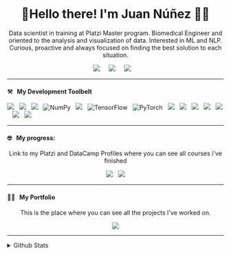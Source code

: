 <h1 align='center'>🖖Hello there! I'm Juan Núñez 🧑‍💻</h1>

<p align='center'>
    Data scientist in training at Platzi Master program. Biomedical Engineer and oriented to the analysis and visualization of data. Interested in ML and NLP.
    Curious, proactive and always focused on finding the best solution to each situation.
</p>

<p align='center'>
    <a href="https://twitter.com/Juanpanu"><img src="https://img.shields.io/badge/twitter-%231DA1F2.svg?&style=for-the-badge&logo=twitter&logoColor=white" /></a>&nbsp;&nbsp;&nbsp;&nbsp;
    <a href="https://www.linkedin.com/in/juanpanu"><img src="https://img.shields.io/badge/linkedin-%230077B5.svg?&style=for-the-badge&logo=linkedin&logoColor=white" /></a>&nbsp;&nbsp;&nbsp;&nbsp;
    <a href="mailto:juanpa.nb@gmail.com?subject=Hola%20Juan"><img src="https://img.shields.io/badge/gmail-%23D14836.svg?&style=for-the-badge&logo=gmail&logoColor=white" /></a>&nbsp;&nbsp;&nbsp;&nbsp;
  

</p>

<hr>

<h4>⚒&nbsp;&nbsp;&nbsp;My Development Toolbelt</h4>
<p >
  <img src="https://img.shields.io/badge/Python-3776AB?style=for-the-badge&logo=python&logoColor=white"/>&nbsp;&nbsp;
  <img src="https://img.shields.io/badge/Jupyter-orange?style=for-the-badge&logo=Jupyter&logoColor=white" />&nbsp;&nbsp;
  <img src="https://img.shields.io/badge/pandas%20-%23150458.svg?&style=for-the-badge&logo=pandas&logoColor=white" />&nbsp;&nbsp;
  <img alt="NumPy" src="https://img.shields.io/badge/numpy%20-%23013243.svg?&style=for-the-badge&logo=numpy&logoColor=white" />&nbsp;&nbsp;
  <img  src="https://img.shields.io/badge/-Plotly-3F4F75?style=for-the-badge&logo=Plotly&logoColor=white"/>&nbsp;&nbsp;
  <img alt="TensorFlow" src="https://img.shields.io/badge/TensorFlow%20-%23FF6F00.svg?&style=for-the-badge&logo=TensorFlow&logoColor=white" />&nbsp;&nbsp;
  <img alt="PyTorch" src="https://img.shields.io/badge/PyTorch%20-%23EE4C2C.svg?&style=for-the-badge&logo=PyTorch&logoColor=white" />&nbsp;&nbsp;
  <img src="https://img.shields.io/badge/git%20-%23F05133.svg?&style=for-the-badge&logo=git&logoColor=white" />&nbsp;&nbsp;
  <img src="https://img.shields.io/badge/mysql%20-%23016B93.svg?&style=for-the-badge&logo=mysql&logoColor=white" />&nbsp;&nbsp;
  <img src="https://img.shields.io/badge/linux%20-%23000.svg?&style=for-the-badge&logo=linux&logoColor=white" />&nbsp;&nbsp;
  <img src="https://img.shields.io/badge/github%20-%23000.svg?&style=for-the-badge&logo=github&logoColor=white" />&nbsp;&nbsp;
  <img src="https://img.shields.io/badge/mongodb%20-%2358aa50.svg?&style=for-the-badge&logo=mongodb&logoColor=white" />&nbsp;&nbsp;
  <img src="https://img.shields.io/badge/docker%20-%232496ED.svg?&style=for-the-badge&logo=docker&logoColor=white" />&nbsp;&nbsp;
  <img src="https://img.shields.io/badge/Flask-000000?style=for-the-badge&logo=flask&logoColor=white" />&nbsp;&nbsp;
 
</p>

<hr>

<h4>🤓&nbsp;&nbsp;&nbsp;My progress: </h4>

<p align="Center"> Link to my Platzi and DataCamp Profiles where you can see all courses i've finished</p>
<p align="Center">
    <a href="https://platzi.com/@juanpanu/">
    <img src="https://img.shields.io/badge/-Platzi-223452?style=for-the-badge&labelColor=223452&logo=Platzi&logoColor=97CA3E" /></a>&nbsp;&nbsp;
    <a href="https://www.datacamp.com/profile/juanpanb">
    <img src="https://img.shields.io/badge/-Datacamp-09192C?style=for-the-badge&labelColor=09192C&logo=Datacamp&logoColor=03EE62" /></a>
</p>

<hr>
<h4>👨‍💻&nbsp;&nbsp;&nbsp;My Portfolio</h4>


<p align="Center">This is the place where you can see all the projects I've worked on.</p>
<p align="Center">   
    <a href="https://juanpanu.github.io/">
    <img src="https://img.shields.io/badge/-Portfolio%20Here-FFFFFF?&logo=GitHub&logoColor=black&style=for-the-badge"/></a>

</p>

<!-- 
<details>   
<summary>
  About last project
</summary> -->

<!--<br >
<!--
I was in charge of the ETL process, which consists of:
Extracting from the web, without a scraper (because bot check) the Colombian law,
Transform every text file into json format and,
Load to ElasticSearch server in AWS cloud and docker container for intercommunication between the other Data Science member.
<!--
Because of the Exploratory Data Analysis, adding Natural Language Processing, the json articles have the consideration of separation between ideas. Recognizing them with dots and dot-commas.
<!--
If you want to read the procedure, watch the graphs or even run it on your computer, you can visit the repo here:
<!--
[![Readme Card](https://github-readme-stats.vercel.app/api/pin/?username=Edward-TL&repo=LegalSearcher)](https://github.com/Edward-TL/LegalSearcher)
<!--
</details> -->

<hr>
<!-- <hr> -->
<!-- 
<h4>👨‍🔬&nbsp;&nbsp;&nbsp;Open Source</h4>
<h5><a href="APPLINK">Ghost + Google Cloud Storage 👻☁️</a></h5>
<p>Adaptor for Google Cloud Storage and Ghost
<br>
<a href="REPOLINK">Repository here</a></p> -->


<details>
<summary>
  Github Stats
</summary>

<br >


![Juan's github stats](https://github-readme-stats.vercel.app/api?username=Juanpanu&theme=dracula)
<p>
    <a href="https://github.com/juanpanu/"><img src="https://shields-io-visitor-counter.herokuapp.com/badge?page=juanpanu.juanpanu&label=Visitor%20Counter&labelColor=000000&logo=GitHub&logoColor=FFFFFF&color=1D70B8&style=for-the-badge"/></a>&nbsp;&nbsp;
  <a href="https://github.com/Juanpanu/"><img src="https://img.shields.io/github/followers/Juanpanu?color=5C005C&logo=Github&logoColor=FFFFFF&style=for-the-badge&labelColor=5C005C"/></a
</p>
</details>
